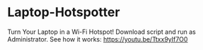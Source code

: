 # Laptop-Hotspotter
Turn Your Laptop in a Wi-Fi Hotspot!
Download script and run as Administrator.
See how it works: https://youtu.be/Ttxx9yIf7O0
